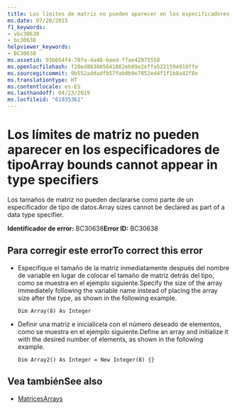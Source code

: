 ```yaml
---
title: Los límites de matriz no pueden aparecer en los especificadores de tipo
ms.date: 07/20/2015
f1_keywords:
- vbc30638
- bc30638
helpviewer_keywords:
- BC30638
ms.assetid: 93b654f4-70fa-4a48-baed-ffae42075550
ms.openlocfilehash: f20ed883005641082eb89e2effa5221594910ffe
ms.sourcegitcommit: 9b552addadfb57fab0b9e7852ed4f1f1b8a42f8e
ms.translationtype: HT
ms.contentlocale: es-ES
ms.lasthandoff: 04/23/2019
ms.locfileid: "61935361"
---
```

# <a name="array-bounds-cannot-appear-in-type-specifiers"></a><span data-ttu-id="d407d-102">Los límites de matriz no pueden aparecer en los especificadores de tipo</span><span class="sxs-lookup"><span data-stu-id="d407d-102">Array bounds cannot appear in type specifiers</span></span>
<span data-ttu-id="d407d-103">Los tamaños de matriz no pueden declararse como parte de un especificador de tipo de datos.</span><span class="sxs-lookup"><span data-stu-id="d407d-103">Array sizes cannot be declared as part of a data type specifier.</span></span>  
  
 <span data-ttu-id="d407d-104">**Identificador de error:** BC30638</span><span class="sxs-lookup"><span data-stu-id="d407d-104">**Error ID:** BC30638</span></span>  
  
## <a name="to-correct-this-error"></a><span data-ttu-id="d407d-105">Para corregir este error</span><span class="sxs-lookup"><span data-stu-id="d407d-105">To correct this error</span></span>  
  
- <span data-ttu-id="d407d-106">Especifique el tamaño de la matriz inmediatamente después del nombre de variable en lugar de colocar el tamaño de matriz detrás del tipo, como se muestra en el ejemplo siguiente.</span><span class="sxs-lookup"><span data-stu-id="d407d-106">Specify the size of the array immediately following the variable name instead of placing the array size after the type, as shown in the following example.</span></span>  
  
    ```  
    Dim Array(8) As Integer   
    ```  
  
- <span data-ttu-id="d407d-107">Definir una matriz e inicialícela con el número deseado de elementos, como se muestra en el ejemplo siguiente.</span><span class="sxs-lookup"><span data-stu-id="d407d-107">Define an array and initialize it with the desired number of elements, as shown in the following example.</span></span>  
  
    ```  
    Dim Array2() As Integer = New Integer(8) {}  
    ```  
  
## <a name="see-also"></a><span data-ttu-id="d407d-108">Vea también</span><span class="sxs-lookup"><span data-stu-id="d407d-108">See also</span></span>

- [<span data-ttu-id="d407d-109">Matrices</span><span class="sxs-lookup"><span data-stu-id="d407d-109">Arrays</span></span>](../../../visual-basic/programming-guide/language-features/arrays/index.md)
